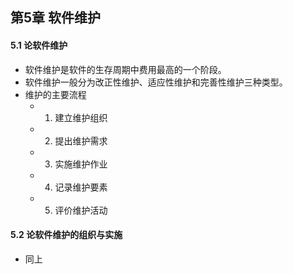 ## 第5章 软件维护
#### 5.1 论软件维护
- 软件维护是软件的生存周期中费用最高的一个阶段。
- 软件维护一般分为改正性维护、适应性维护和完善性维护三种类型。
- 维护的主要流程
	- 1. 建立维护组织
	- 2. 提出维护需求
	- 3. 实施维护作业
	- 4. 记录维护要素
	- 5. 评价维护活动
#### 5.2 论软件维护的组织与实施
- 同上